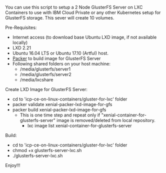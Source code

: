 You can use this script to setup a 2 Node GlusterFS Server on LXC Containers to use with IBM Cloud Private or any other Kubernetes setup for GlusterFS storage.
This sever will create 10 volumes.

Pre-Requisites: 
  * Internet access (to download base Ubuntu LXD image, if not available locally)
  * LXD 2.21
  * Ubuntu 16.04 LTS or Ubuntu 17.10 (Artful) host. 
  * [Packer](https://www.packer.io/downloads.html) to build image for GlusterFS Server
  * Following shared folders on your host machine:
    * /media/glusterfs/server1
    * /media/glusterfs/server2
    * /media/lxcshare

Create LXD Image for GlusterFS Server: 
  * cd to 'icp-ce-on-linux-containers/gluster-for-lxc' folder
  * packer validate xenial-packer-lxd-image-for-gfs
  * packer build xenial-packer-lxd-image-for-gfs
    * This is one time step and repeat only if "xenial-container-for-glusterfs-server" image is removed/deleted from local repository.
      * lxc image list xenial-container-for-glusterfs-server   
  
Build: 
  * cd to 'icp-ce-on-linux-containers/gluster-for-lxc' folder
  * chmod +x glusterfs-server-lxc.sh
  * ./glusterfs-server-lxc.sh

Enjoy!!!

  
